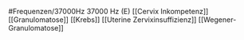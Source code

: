 #Frequenzen/37000Hz
37000 Hz (E)
[[Cervix Inkompetenz]]
[[Granulomatose]]
[[Krebs]]
[[Uterine Zervixinsuffizienz]]
[[Wegener-Granulomatose]]